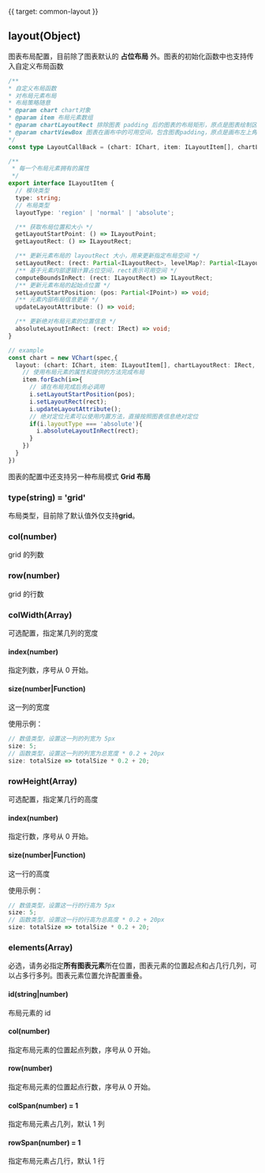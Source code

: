 {{ target: common-layout }}

<!-- ILayoutSpec  -->

## layout(Object)

图表布局配置，目前除了图表默认的 **占位布局** 外。图表的初始化函数中也支持传入自定义布局函数

```ts
/**
* 自定义布局函数
* 对布局元素布局
* 布局策略随意
* @param chart chart对象
* @param item 布局元素数组
* @param chartLayoutRect 排除图表 padding 后的图表的布局矩形，原点是图表绘制区域左上角。
* @param chartViewBox 图表在画布中的可用空间，包含图表padding，原点是画布左上角
*/
const type LayoutCallBack = (chart: IChart, item: ILayoutItem[], chartLayoutRect: IRect, chartViewBox: IBoundsLike) => void;

/**
 * 每一个布局元素拥有的属性
 */
export interface ILayoutItem {
  // 模块类型
  type: string;
  // 布局类型
  layoutType: 'region' | 'normal' | 'absolute';

  /** 获取布局位置和大小 */
  getLayoutStartPoint: () => ILayoutPoint;
  getLayoutRect: () => ILayoutRect;

  /** 更新元素布局的 layoutRect 大小，用来更新指定布局空间 */
  setLayoutRect: (rect: Partial<ILayoutRect>, levelMap?: Partial<ILayoutRectLevel>) => void;
  /** 基于元素内部逻辑计算占位空间，rect表示可用空间 */
  computeBoundsInRect: (rect: ILayoutRect) => ILayoutRect;
  /** 更新元素布局的起始点位置 */
  setLayoutStartPosition: (pos: Partial<IPoint>) => void;
  /** 元素内部布局信息更新 */
  updateLayoutAttribute: () => void;

  /** 更新绝对布局元素的位置信息 */
  absoluteLayoutInRect: (rect: IRect) => void;
}

// example
const chart = new VChart(spec,{
  layout: (chart: IChart, item: ILayoutItem[], chartLayoutRect: IRect, chartViewBox: IBoundsLike)=>{
    // 使用布局元素的属性和提供的方法完成布局
    item.forEach(i=>{
      // 请在布局完成后务必调用
      i.setLayoutStartPosition(pos);
      i.setLayoutRect(rect);
      i.updateLayoutAttribute();
      // 绝对定位元素可以使用内置方法，直接按照图表信息绝对定位
      if(i.layoutType === 'absolute'){
        i.absoluteLayoutInRect(rect);
      }
    })
  }
})

```

图表的配置中还支持另一种布局模式 **Grid 布局**

### type(string) = 'grid'

布局类型，目前除了默认值外仅支持**grid**。

### col(number)

grid 的列数

### row(number)

grid 的行数

### colWidth(Array)

可选配置，指定某几列的宽度

#### index(number)

指定列数，序号从 0 开始。

#### size(number|Function)

这一列的宽度

使用示例：

```ts
// 数值类型，设置这一列的列宽为 5px
size: 5;
// 函数类型，设置这一列的列宽为总宽度 * 0.2 + 20px
size: totalSize => totalSize * 0.2 + 20;
```

### rowHeight(Array)

可选配置，指定某几行的高度

#### index(number)

指定行数，序号从 0 开始。

#### size(number|Function)

这一行的高度

使用示例：

```ts
// 数值类型，设置这一行的行高为 5px
size: 5;
// 函数类型，设置这一行的行高为总高度 * 0.2 + 20px
size: totalSize => totalSize * 0.2 + 20;
```

### elements(Array)

必选，请务必指定**所有图表元素**所在位置，图表元素的位置起点和占几行几列，可以占多行多列。图表元素位置允许配置重叠。

#### id(string|number)

布局元素的 id

#### col(number)

指定布局元素的位置起点列数，序号从 0 开始。

#### row(number)

指定布局元素的位置起点行数，序号从 0 开始。

#### colSpan(number) = 1

指定布局元素占几列，默认 1 列

#### rowSpan(number) = 1

指定布局元素占几行，默认 1 行
